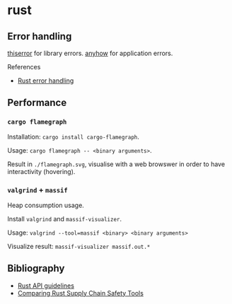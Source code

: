 # rust

## Error handling

[thiserror](https://crates.io/crates/thiserror) for library errors.
[anyhow](https://crates.io/crates/anyhow) for application errors.

References

* [Rust error handling](https://nick.groenen.me/posts/rust-error-handling/)

## Performance

### `cargo flamegraph`

Installation: `cargo install cargo-flamegraph`.

Usage: `cargo flamegraph -- <binary arguments>`.

Result in `./flamegraph.svg`, visualise with a web browswer in order to have interactivity (hovering).

### `valgrind` + `massif`

Heap consumption usage.

Install `valgrind` and `massif-visualizer`.

Usage: `valgrind --tool=massif <binary> <binary arguments>`

Visualize result: `massif-visualizer massif.out.*`

## Bibliography

* [Rust API guidelines](https://rust-lang.github.io/api-guidelines/about.html)
* [Comparing Rust Supply Chain Safety Tools](https://blog.logrocket.com/comparing-rust-supply-chain-safety-tools/)
